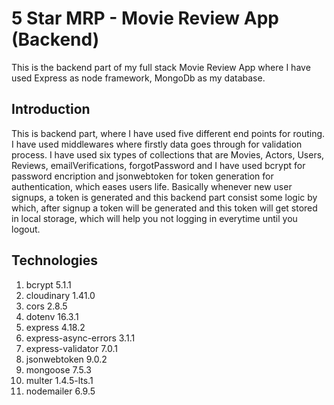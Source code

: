 
# 5 Star MRP  - Movie Review App (Backend)

This is the backend part of my full stack Movie Review App where I have used Express as node framework, MongoDb as my database.


## Introduction

This is backend part, where I have used five different end points for routing. I have used middlewares where firstly data goes through for validation process. I have used six types of collections that are Movies, Actors, Users, Reviews, emailVerifications, forgotPassword and I have used bcrypt for password encription and jsonwebtoken for token generation for authentication, which eases users life. Basically whenever new user signups, a token is generated and this backend part consist some logic by which, after signup a token will be generated and this token will get stored in local storage, which will help you not logging in everytime until you logout.
## Technologies

1. bcrypt 5.1.1
2. cloudinary 1.41.0
3. cors 2.8.5
4. dotenv 16.3.1
5. express 4.18.2
6. express-async-errors 3.1.1
7. express-validator 7.0.1
8. jsonwebtoken 9.0.2
9. mongoose 7.5.3
10. multer 1.4.5-lts.1
11. nodemailer 6.9.5
